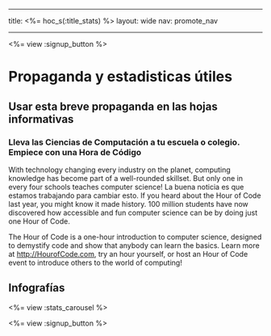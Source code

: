 * * *

title: <%= hoc_s(:title_stats) %> layout: wide nav: promote_nav

* * *

<a id="blurb"></a>

<%= view :signup_button %>

# Propaganda y estadisticas útiles

## Usar esta breve propaganda en las hojas informativas

### Lleva las Ciencias de Computación a tu escuela o colegio. Empiece con una Hora de Código

With technology changing every industry on the planet, computing knowledge has become part of a well-rounded skillset. But only one in every four schools teaches computer science! La buena noticia es que estamos trabajando para cambiar esto. If you heard about the Hour of Code last year, you might know it made history. 100 million students have now discovered how accessible and fun computer science can be by doing just one Hour of Code.

The Hour of Code is a one-hour introduction to computer science, designed to demystify code and show that anybody can learn the basics. Learn more at <http://HourofCode.com>, try an hour yourself, or host an Hour of Code event to introduce others to the world of computing!

<a id="infographics"></a>

## Infografías

<%= view :stats_carousel %>

<%= view :signup_button %>